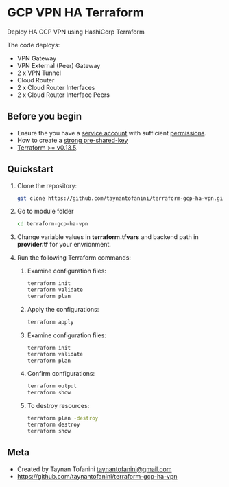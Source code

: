 # GCP VPN HA Terraform #

Deploy HA GCP VPN using HashiCorp Terraform

The code deploys:

* VPN Gateway
* VPN External (Peer) Gateway
* 2 x VPN Tunnel
* Cloud Router
* 2 x Cloud Router Interfaces
* 2 x Cloud Router Interface Peers

## Before you begin ##

* Ensure the you have a [service account](https://cloud.google.com/iam/docs/creating-managing-service-accounts) with sufficient [permissions](https://cloud.google.com/network-connectivity/docs/vpn/how-to/creating-ha-vpn#expandable-1).
* How to create a [strong pre-shared-key](https://cloud.google.com/network-connectivity/docs/vpn/how-to/generating-pre-shared-key)
* [Terraform >= v0.13.5](https://www.terraform.io/downloads.html).

## Quickstart ##

1. Clone the repository:

    ```bash
    git clone https://github.com/taynantofanini/terraform-gcp-ha-vpn.git
    ```

2. Go to module folder

    ```bash
    cd terraform-gcp-ha-vpn
    ```

3. Change variable values in **terraform.tfvars** and backend path in __provider.tf__ for your envrionment.

4. Run the following Terraform commands:

    1. Examine configuration files:

        ```bash
        terraform init
        terraform validate
        terraform plan
        ```

    2. Apply the configurations:

        ```bash
        terraform apply
        ```

    3. Examine configuration files:

        ```bash
        terraform init
        terraform validate
        terraform plan
        ```

    4. Confirm configurations:

        ```bash
        terraform output
        terraform show
        ```

    5. To destroy resources:

        ```bash
        terraform plan -destroy
        terraform destroy
        terraform show
        ```

## Meta ##

* Created by Taynan Tofanini <taynantofanini@gmail.com>
* https://github.com/taynantofanini/terraform-gcp-ha-vpn
